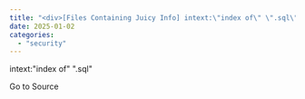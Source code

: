 ```yaml
---
title: "<div>[Files Containing Juicy Info] intext:\"index of\" \".sql\"</div>"
date: 2025-01-02
categories: 
  - "security"
---
```


intext:"index of" ".sql"

Go to Source
